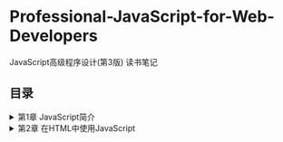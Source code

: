# Professional-JavaScript-for-Web-Developers
JavaScript高级程序设计(第3版) 读书笔记

## 目录
<details>
<summary>第1章 JavaScript简介</summary>

- [1.1 JavaScript简史](/chapter%201.md#11-JavaScript简史)
- [1.2 JavaScript实现](/chapter%201.md#12-JavaScript实现)
- [1.3 JavaScript版本](/chapter%201.md#13-JavaScript版本)
</details>
<details>
<summary>第2章 在HTML中使用JavaScript</summary>
  
- [2.1 <script>元素](/chapter%202.md#21-script元素)
- [2.2 文档模式](/chapter%202.md#22-文档模式)
- [2.3 元素](/chapter%202.md#23-元素)
</details>
<details>
<summary>第3章 基本概念</summary>

- [3.1 语法](/chapter%203.md#31-语法)
  - [3.1.1 区分大小写](/chapter%203.md#311-区分大小写)
  - [3.1.2 标识符](/chapter%203.md#312-标识符)
  - [3.1.3 注释](/chapter%203.md#313-注释)
  - [3.1.4 严格模式](/chapter%203.md#314-严格模式)
  - [3.1.5 语句](/chapter%203.md#315-语句)
- [3.2 关键字和保留字](/chapter%203.md#32-关键字和保留字)
- [3.3 变量](/chapter%203.md#33-变量)
- [3.4 数据类型](/chapter%203.md#34-数据类型)
  - [3.4.1 typeof操作符](/chapter%203.md#341-typeof操作符)
  - [3.4.2 Undefined类型](/chapter%203.md#342-Undefined类型)
  - [3.4.3 Null类型](/chapter%203.md#343-Null类型)
  - [3.4.4 Boolean类型](/chapter%203.md#344-Boolean类型)
  - [3.4.5 Number类型](/chapter%203.md#345-Number类型)
    - [浮点数值](/chapter%203.md#1-浮点数值)
    - [数值范围](/chapter%203.md#2-数值范围)
    - [NaN](/chapter%203.md#3-NaN)
    - [数值转换](/chapter%203.md#4-数值转换)
  - [3.4.6 String类型](/chapter%203.md#346-String类型)
    - [字符字面量](/chapter%203.md#1-字符字面量)
    - [字符串的特点](/chapter%203.md#2-字符串的特点)
    - [转换为字符串](/chapter%203.md#3-转换为字符串)
  - [3.4.7 Object类型](/chapter%203.md#347-Object类型)
- [3.5 操作符](/chapter%203.md#35-操作符)
  - [3.5.1 一元操作符](/chapter%203.md#351-一元操作符)
    - [递增和递减操作符](/chapter%203.md#1-递增和递减操作符)
    - [一元加和减操作符](/chapter%203.md#2-一元加和减操作符)
  - [3.5.2 位操作符](/chapter%203.md#352-位操作符)
    - [按位非(NOT)](/chapter%203.md#1-按位非NOT)
    - [按位与(AND)](/chapter%203.md#2-按位与AND)
    - [按位或(OR)](/chapter%203.md#3-按位或OR)
    - [按位异或(XOR)](/chapter%203.md#4-按位异或XOR)
    - [左移](/chapter%203.md#5-左移)
    - [有符号右移](/chapter%203.md#6-有符号右移)
    - [无符号右移](/chapter%203.md#7-无符号右移)
  - [3.5.3 布尔操作符](/chapter%203.md#353-布尔操作符)
    - [逻辑非](/chapter%203.md#1-逻辑非)
    - [逻辑与](/chapter%203.md#2-逻辑与)
    - [逻辑或](/chapter%203.md#3-逻辑或)
  - [3.5.4 乘性操作符](/chapter%203.md#354-乘性操作符)
    - [乘法](/chapter%203.md#1-乘法)
    - [除法](/chapter%203.md#2-除法)
    - [求模](/chapter%203.md#3-求模)
  - [3.5.5 加性操作符](/chapter%203.md#355-加性操作符)
    - [加法](/chapter%203.md#1-加法)
    - [减法](/chapter%203.md#2-减法)
  - [3.5.6 关系操作符](/chapter%203.md#356-关系操作符)
  - [3.5.7 相等操作符](/chapter%203.md#357-相等操作符)
    - [相等和不相等](/chapter%203.md#1-相等和不相等)
    - [全等和不全等](/chapter%203.md#2-全等和不全等)
  - [3.5.8 条件从操作符](/chapter%203.md#358-条件从操作符)
  - [3.5.9 赋值操作符](/chapter%203.md#359-赋值操作符)
  - [3.5.10 逗号操作符](/chapter%203.md#3510-逗号操作符)
- [3.6 语句](/chapter%203.md#36-语句)
  - [3.6.1 if语句](/chapter%203.md#361-if语句)
  - [3.6.2 do-while语句](/chapter%203.md#362-do-while语句)
  - [3.6.3 while语句](/chapter%203.md#363-while语句)
  - [3.6.4 for语句](/chapter%203.md#364-for语句)
  - [3.6.5 for-in语句](/chapter%203.md#365-for-in语句)
  - [3.6.6 label语句](/chapter%203.md#366-label语句)
  - [3.6.7 break和continue语句](/chapter%203.md#367-break和continue语句)
  - [3.6.8 with语句](/chapter%203.md#368-with语句)
  - [3.6.9 switch语句](/chapter%203.md#369-switch语句)
- [3.7 函数](/chapter%203.md#37-函数)
  - [3.7.1 理解参数](/chapter%203.md#371-理解参数)
  - [3.7.2 没有重载](/chapter%203.md#372-没有重载)
</details>
<details>
<summary>第4章 变量、作用域和内存问题</summary>
  
- [4.1 基本类型和引用类型的值](/chapter%204.md#41-基本类型和引用类型的值)
  - [4.1.1 动态的属性](/chapter%204.md#411-动态的属性)
  - [4.1.2 复制变量值](/chapter%204.md#412-复制变量值)
  - [4.1.3 传递参数](/chapter%204.md#413-传递参数)
  - [4.1.4 检测类型](/chapter%204.md#414-检测类型)
- [4.2 执行环境及作用域](/chapter%204.md#42-执行环境及作用域)
  - [4.2.1 延长作用域链](/chapter%204.md#421-延长作用域链)
  - [4.2.2 没有块级作用域](/chapter%204.md#422-没有块级作用域)
    - [声明变量](/chapter%204.md#1-声明变量)
    - [查询标识](/chapter%204.md#2-查询标识)
- [4.3 垃圾收集](/chapter%204.md#43-垃圾收集)
  - [4.3.1 标记清除(mark-and-sweep)](/chapter%204.md#431-标记清除mark-and-sweep)
  - [4.3.2 引用计数(reference counting)](/chapter%204.md#432-引用计数reference-counting)
  - [4.3.3 性能问题](/chapter%204.md#4.33-性能问题)
  - [4.3.4 管理内存](/chapter%204.md#4.34-管理内存)
</details>
<details>
<summary>第5章 引用类型</summary>
  
- [5.1 Object类型](/chapter%205.md#51-Object类型)
- [5.2 Array类型](/chapter%205.md#52-Array类型)
  - [5.2.1 检测数组](/chapter%205.md#521-检测数组)
  - [5.2.2 转换方法](/chapter%205.md#522-转换方法)
  - [5.2.3 栈方法](/chapter%205.md#523-栈方法)
  - [5.2.4 列队方法](/chapter%205.md#524-列队方法)
  - [5.2.5 重排序方法](/chapter%205.md#525-重排序方法)
  - [5.2.6 操作方法](/chapter%205.md#526-操作方法)
  - [5.2.7 位置方法](/chapter%205.md#527-位置方法)
  - [5.2.8 迭代方法](/chapter%205.md#528-迭代方法)
  - [5.2.9 缩小方法](/chapter%205.md#529-缩小方法)
- [5.3 Date类型](/chapter%205.md#53-Date类型)
  - [5.3.1 继承的方法](/chapter%205.md#531-继承的方法)
  - [5.3.2 日期格式化](/chapter%205.md#532-日期格式化)
  - [5.3.3 日期/时间组件方法](/chapter%205.md#533-日期时间组件方法)
- [5.4 RegExp类型](/chapter%205.md#54-RegExp类型)
  - [5.4.1 RegExp实例属性](/chapter%205.md#541-RegExp实例属性)
  - [5.4.2 RegExp实例方法](/chapter%205.md#542-RegExp实例方法)
  - [5.4.3 RegExp构造函数属性](/chapter%205.md#543-RegExp构造函数属性)
  - [5.4.4 模式的局限性](/chapter%205.md#544-模式的局限性)
- [5.5 Function类型](/chapter%205.md#55-Function类型)
  - [5.5.1 没有重载](/chapter%205.md#551-没有重载)
  - [5.5.2 函数声明与函数表达式](/chapter%205.md#552-函数声明与函数表达式)
  - [5.5.3 作为值的函数](/chapter%205.md#553-作为值的函数)
  - [5.5.4 函数内部属性](/chapter%205.md#554-函数内部属性)
  - [5.5.5 函数属性和方法](/chapter%205.md#555-函数属性和方法)
- [5.6 基本包装类型](/chapter%205.md#56-基本包装类型)
  - [5.6.1 Boolean类型](/chapter%205.md#561-Boolean类型)
  - [5.6.2 Number类型](/chapter%205.md#562-Number类型)
  - [5.6.3 String类型](/chapter%205.md#563-String类型)
    - [1. 字符方法](/chapter%205.md#1-字符方法)
    - [2. 字符串操作方](/chapter%205.md#2-字符串操作方)
    - [3. 字符串位置方法](/chapter%205.md#3-字符串位置方法)
    - [4. trim()方法](/chapter%205.md#4-trim方法)
    - [5. 字符串大小写转换方法](/chapter%205.md#5-字符串大小写转换方法)
    - [6. 字符串的模式匹配方法](/chapter%205.md#6-字符串的模式匹配方法)
    - [7. localeCompare()方法](/chapter%205.md#7-localeCompare方法)
    - [8. fromCharCode()方法](/chapter%205.md#8-fromCharCode方法)
    - [9. HTML方法](/chapter%205.md#9-HTML方法)
- [5.7 单体内置对象](/chapter%205.md#57-单体内置对象)
  - [5.7.1 Global对象](/chapter%205.md#571-Global对象)
    - [1. URI编码方法](/chapter%205.md#1-URI编码方法)
    - [2. eval()方法](/chapter%205.md#2-eval方法)
    - [3. Global对象的属性](/chapter%205.md#3-Global对象的属性)
    - [4. window对象](/chapter%205.md#4-window对象)
  - [5.7.2 Math对象](/chapter%205.md#572-Math对象)
    - [1. Math对象的属性](/chapter%205.md#1-Math对象的属性)
    - [2. min()和max()方法](/chapter%205.md#2-min和max方法)
    - [3. 舍入方法](/chapter%205.md#3-舍入方法)
    - [4. random()方法](/chapter%205.md#4-random方法)
    - [5. 其他方法](/chapter%205.md#5-其他方法)
</details>
<details>
<summary>第6章 面向对象的程序设计</summary>
  
- [6.1 理解对象](/chapter%206.md#61-理解对象)
  - [6.1.1 属性类型](/chapter%206.md#611-属性类型)
    - [1. 数据属性](/chapter%206.md#1数据属性)
    - [2. 访问器属性](/chapter%206.md#2-访问器属性)
  - [6.1.2 定义多个属性](/chapter%206.md#612-定义多个属性)
  - [6.1.3 读取属性的特性](/chapter%206.md#613-读取属性的特性)
- [6.2 创建对象](/chapter%206.md#62-创建对象)
  - [6.2.1 工厂模式](/chapter%206.md#621-工厂模式)
  - [6.2.2 构造函数模式](/chapter%206.md#622-构造函数模式)
    - [1. 将构造函数当做函数](/chapter%206.md#1-将构造函数当做函数)
    - [2. 构造函数的问题](/chapter%206.md#2-构造函数的问题)
  - [6.2.3 原型模式](/chapter%206.md#623-原型模式)
    - [1. 理解原型对象](/chapter%206.md#1-理解原型对象)
    - [2. 原型与in操作符](/chapter%206.md#2-原型与in操作符)
    - [3. 更简单的原型语法](/chapter%206.md#3-更简单的原型语法)
    - [4. 原型的动态性](/chapter%206.md#4-原型的动态性)
    - [5. 原生对象的原型](/chapter%206.md#5-原生对象的原型)
    - [6. 原型对象的问题](/chapter%206.md#6-原型对象的问题)
  - [6.2.4 组合使用构造函数模式和原型模式](/chapter%206.md#624-组合使用构造函数模式和原型模式)
  - [6.2.5 动态原型模式](/chapter%206.md#625-动态原型模式)
  - [6.2.6 寄生构造函数模式](/chapter%206.md#626-寄生构造函数模式)
  - [6.2.7 稳妥构造函数模式](/chapter%206.md#627-稳妥构造函数模式)
- [6.3 继承](/chapter%206.md#63-继承)
  - [6.3.1 原型链](/chapter%206.md#631-原型链)
    - [1. 别忘记默认的原型](/chapter%206.md#1-别忘记默认的原型)
    - [2. 确定原型和实例的关系](/chapter%206.md#2-确定原型和实例的关系)
    - [3. 谨慎地定义方法](/chapter%206.md#3-谨慎地定义方法)
    - [4. 原型链的问题](/chapter%206.md#4-原型链的问题)
  - [6.3.2 借用构造函数](/chapter%206.md#632-借用构造函数)
    - [1. 传递参数](/chapter%206.md#1-传递参数)
    - [2. 借用构造函数的问题](/chapter%206.md#2-借用构造函数的问题)
  - [6.3.3 组合继承](/chapter%206.md#633-组合继承)
  - [6.3.4 原型式继承](/chapter%206.md#634-原型式继承)
  - [6.3.5 寄生式继承](/chapter%206.md#635-寄生式继承)
  - [6.3.6 寄生组合式继承](/chapter%206.md#636-寄生组合式继承)
</details>
<details>
<summary>第7章 函数表达式</summary>

- [7.1 递归](/chapter%207.md#71-递归)
- [7.2 闭包](/chapter%207.md#72-闭包)
  - [7.2.1 闭包与变量](/chapter%207.md#721-闭包与变量)
  - [7.2.2 关于this对象](/chapter%207.md#722-关于this对象)
  - [7.2.3 内存泄漏](/chapter%207.md#723-内存泄漏)
- [7.3 模仿块级作用域](/chapter%207.md#73-模仿块级作用域)
- [7.4 私有变量](/chapter%207.md#74-私有变量)
  - [7.4.1 静态私有变量](/chapter%207.md#741-静态私有变量)
  - [7.4.2 模块模式](/chapter%207.md#742-模块模式)
  - [7.4.3 增强的模块模式](/chapter%207.md#743-增强的模块模式)
</details>

